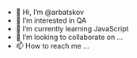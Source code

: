 - 👋 Hi, I’m @arbatskov
- 👀 I’m interested in QA
- 🌱 I’m currently learning JavaScript
- 💞️ I’m looking to collaborate on ...
- 📫 How to reach me ...

<!---
arbatskov/arbatskov is a ✨ special ✨ repository because its `README.md` (this file) appears on your GitHub profile.
You can click the Preview link to take a look at your changes.
--->
